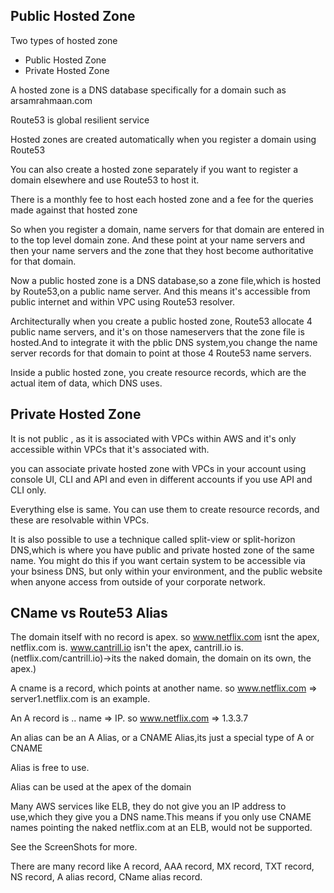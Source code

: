 ## Public Hosted Zone

Two types of hosted zone
- Public Hosted Zone
- Private Hosted Zone

A hosted zone is a DNS database specifically for a domain such as arsamrahmaan.com

Route53 is global resilient service

Hosted zones are created automatically when you register a domain using Route53

You can also create a hosted zone separately if you want to register a domain elsewhere and use Route53 to host it.

There is a monthly fee to host each hosted zone and a fee for the queries made against that hosted zone

So when you register a domain, name servers for that domain are entered in to the top level domain zone. And these point at your name servers and then your name servers and the zone that they host become authoritative for that domain.

Now a public hosted zone is a DNS database,so a zone file,which is hosted by Route53,on a public name server. And this means it's accessible from public internet and within VPC using Route53 resolver.

Architecturally when you create a public hosted zone, Route53 allocate 4 public name servers, and it's on those nameservers that the zone file is hosted.And to integrate it with the pblic DNS system,you change the name server records for that domain to point at those 4 Route53 name servers.

Inside a public hosted zone, you create resource records, which are the actual item of data, which DNS uses.


## Private Hosted Zone

It is not public , as it is associated with VPCs within AWS and it's only accessible within VPCs that it's associated with.

you can associate private hosted zone with VPCs in your account using console UI, CLI and API and even in different accounts if you use API and CLI only.

Everything else is same. You can use them to create resource records, and these are resolvable within VPCs.

It is also possible to use a technique called split-view or split-horizon DNS,which is where you have public and private hosted zone of the same name. You might do this if you want certain system to be accessible via your bsiness DNS, but only within your environment, and the public website when anyone access from outside of your corporate network.


## CName vs Route53 Alias

The domain itself with no record is apex. 
so www.netflix.com isnt the apex, netflix.com is. 
www.cantrill.io isn't the apex, cantrill.io is. 
(netflix.com/cantrill.io)->its the naked domain, the domain on its own, the apex.) 

A cname is a record, which points at another name. 
so www.netflix.com => server1.netflix.com is an example. 

An A record is .. name => IP. 
so www.netflix.com => 1.3.3.7

An alias can be an A Alias, or a CNAME Alias,its just a special type of A or CNAME

Alias is free to use.

Alias can be used at the apex of the domain

Many AWS services like ELB, they do not give you an IP address to use,which they give you a DNS name.This means if you only use CNAME names pointing the naked netflix.com at an ELB, would not be supported.

See the ScreenShots for more.

There are many record like A record, AAA record, MX record, TXT record, NS record, A alias record, CName alias record.
